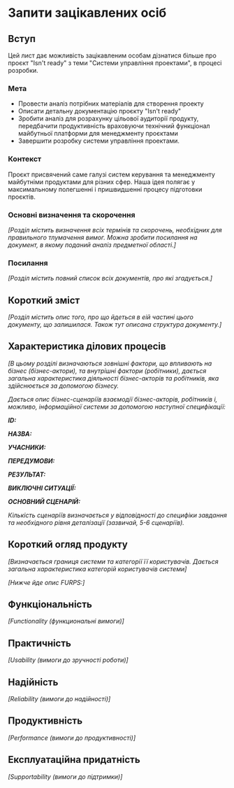 # Запити зацікавлених осіб

## Вступ

Цей лист дає можливість зацікавленим особам дізнатися більше про  проєкт "Isn't ready" з теми 
"Системи управління проектами", в процесі розробки.

### Мета

- Провести аналіз потрібних матеріалів для створення проекту
- Описати детальну документацію проєкту "Isn't ready"
- Зробити аналіз для розрахунку цільової аудиторії продукту, передбачити продуктивність враховуючи 
технічний функціонал майбутньої платформи для менеджменту проєктами
- Завершити розробку системи управління проектами.

### Контекст

Проєкт присвячений саме галузі систем керування та менеджменту майбутніми продуктами для різних сфер. 
Наша ідея полягає у максимальному полегшенні і пришвидшенні процесу підготовки проєктів.

### Основні визначення та скорочення

*[Розділ містить визначення всіх термінів та скорочень, необхідних для правильного
тлумачення вимог. Можна зробити посилання на документ, в якому поданий аналіз предметної області.]*


### Посилання

*[Розділ містить повний список всіх документів, про які згадується.]*


## Короткий зміст

*[Розділ містить опис того, про що йдеться в еій частині цього документу, що залишилася. 
Також тут описана структура документу.]*

## Характеристика ділових процесів

*[В цьому розділі визначаються зовнішні фактори, що впливають на бізнес (бізнес-актори), 
та внутрішні фактори (робітники), дається загальна характеристика діяльності бізнес-акторів 
та робітників, яка здійснюється за допомогою бізнесу.*

*Дається опис бізнес-сценаріїв взаємодії бізнес-акторів, робітників і, можливо, інформаційної системи за допомогою наступної
специфікації:*

   
***ID:***
    
***НАЗВА:***
    
***УЧАСНИКИ:***

***ПЕРЕДУМОВИ:***

***РЕЗУЛЬТАТ:***

***ВИКЛЮЧНІ СИТУАЦІЇ:***

***ОСНОВНИЙ СЦЕНАРІЙ:***

*Кількість сценаріїв визначається у відповідності до специфіки завдання та необхідного 
рівня деталізації (зазвичай, 5-6 сценаріїв).*

## Короткий огляд продукту

*[Визначається границя системи та категорії її користувачів. Дається загальна характеристика категорій користувачів
системи]*

*[Нижче йде опис FURPS:]*

## Функціональність

*[Functionality (функциональні вимоги)]*

## Практичність

*[Usability (вимоги до зручності роботи)]*

## Надійність

*[Reliability (вимоги до надійності)]*

## Продуктивність

*[Performance (вимоги до продуктивності)]*

## Експлуатаційна придатність

*[Supportability (вимоги до підтримки)]*
